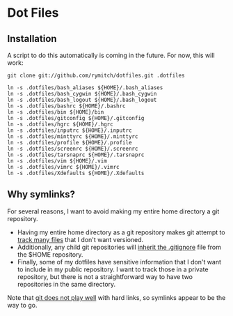 # Dot Files

## Installation

A script to do this automatically is coming in the future.
For now, this will work:

    git clone git://github.com/rymitch/dotfiles.git .dotfiles

    ln -s .dotfiles/bash_aliases ${HOME}/.bash_aliases
    ln -s .dotfiles/bash_cygwin ${HOME}/.bash_cygwin
    ln -s .dotfiles/bash_logout ${HOME}/.bash_logout
    ln -s .dotfiles/bashrc ${HOME}/.bashrc
    ln -s .dotfiles/bin ${HOME}/bin
    ln -s .dotfiles/gitconfig ${HOME}/.gitconfig
    ln -s .dotfiles/hgrc ${HOME}/.hgrc
    ln -s .dotfiles/inputrc ${HOME}/.inputrc
    ln -s .dotfiles/minttyrc ${HOME}/.minttyrc
    ln -s .dotfiles/profile ${HOME}/.profile
    ln -s .dotfiles/screenrc ${HOME}/.screenrc
    ln -s .dotfiles/tarsnaprc ${HOME}/.tarsnaprc
    ln -s .dotfiles/vim ${HOME}/.vim
    ln -s .dotfiles/vimrc ${HOME}/.vimrc
    ln -s .dotfiles/Xdefaults ${HOME}/.Xdefaults

## Why symlinks?

For several reasons, I want to avoid making my entire home
directory a git repository.

* Having my entire home directory as a git repository makes
  git attempt to [track many files](http://www.charlietanksley.net/philtex/dotfiles-and-git/)
  that I don't want versioned.
* Additionally, any child git repositories will
  [inherit the .gitignore](http://www.charlietanksley.net/philtex/dotfiles-and-git-take-2/)
  file from the $HOME repository.
* Finally, some of my dotfiles have sensitive information
  that I don't want to include in my public repository. I
  want to track those in a private repository, but there is
  not a straightforward way to have two repositories in the
  same directory.

Note that [git does not play well](http://stackoverflow.com/questions/3729278/git-and-hard-links)
with hard links, so symlinks appear to be the way to go.
